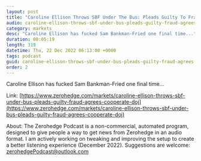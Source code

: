 ```yaml
---
layout: post
title: "Caroline Ellison Throws SBF Under The Bus: Pleads Guilty To Fraud, Agrees To Cooperate With The DOJ"
audio: caroline-ellison-throws-sbf-under-bus-pleads-guilty-fraud-agrees-cooperate-doj-0
category: markets
desc: "Caroline Ellison has fucked Sam Bankman-Fried one final time..."
duration: 00:05:19
length: 319
datetime: Thu, 22 Dec 2022 06:13:00 +0000
tags: podcast
guid: caroline-ellison-throws-sbf-under-bus-pleads-guilty-fraud-agrees-cooperate-doj-0
order: 2
---
```

Caroline Ellison has fucked Sam Bankman-Fried one final time...

Link: [https://www.zerohedge.com/markets/caroline-ellison-throws-sbf-under-bus-pleads-guilty-fraud-agrees-cooperate-doj](https://www.zerohedge.com/markets/caroline-ellison-throws-sbf-under-bus-pleads-guilty-fraud-agrees-cooperate-doj)

About: The Zerohedge Podcast is a non-commercial, automated program, designed to give people a way to get news from Zerohedge in an audio format.  I am actively working on tweaking and improving the setup to create a better listening experience (December 2022).  Suggestions are welcome: [zerohedgePodcast@outlook.com](mailto:zerohedgePodcast@outlook.com)
